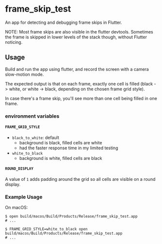 # frame_skip_test

An app for detecting and debugging frame skips in Flutter.

NOTE: Most frame skips are also visible in the flutter devtools. Sometimes
the frame is skipped in lower levels of the stack though, without Flutter noticing.

## Usage

Build and run the app using flutter, and record the screen with a camera slow-motion mode.

The expected output is that on each frame, exactly one cell is filled (black -> white, or white -> black, depending on the chosen frame grid style).

In case there's a frame skip, you'll see more than one cell being filled in one frame.

### environment variables

#### `FRAME_GRID_STYLE`

- `black_to_white`: default
  - background is black, filled cells are white
  - had the faster response time in my limited testing
- `white_to_black`
  - background is white, filled cells are black

#### `ROUND_DISPLAY`

A value of `1` adds padding around the grid so all cells are visible on a round display.

### Example Usage

On macOS:
```shell
$ open build/macos/Build/Products/Release/frame_skip_test.app
# ...

$ FRAME_GRID_STYLE=white_to_black open build/macos/Build/Products/Release/frame_skip_test.app
# ...
```
